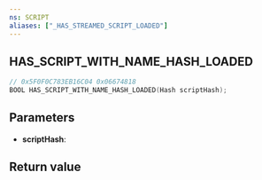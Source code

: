 ```yaml
---
ns: SCRIPT
aliases: ["_HAS_STREAMED_SCRIPT_LOADED"]
---
```

## HAS_SCRIPT_WITH_NAME_HASH_LOADED

```c
// 0x5F0F0C783EB16C04 0x06674818
BOOL HAS_SCRIPT_WITH_NAME_HASH_LOADED(Hash scriptHash);
```


## Parameters
* **scriptHash**: 

## Return value
